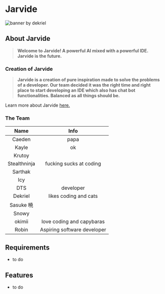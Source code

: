 # Jarvide

![banner by dekriel](https://media.discordapp.net/attachments/926115595307614252/927838828880887838/big.jpg?width=1024&height=322)

## **About Jarvide**
> **Welcome to Jarvide! A powerful AI mixed with a powerful IDE. Jarvide is the future.**

### **Creation of Jarvide**
> **Jarvide is a creation of pure inspiration made to solve the problems of a developer. Our team decided it was the right time and right place to start developing an IDE which also has chat bot functionalities. Balanced as all things should be.** <br>

Learn more about Jarvide [here.](ABOUT.md)



### **The Team**

|Name         | Info   |
|:-----------:|:------:|
| Caeden      | papa   |
| Kayle       | ok       |
| Krutoy      |        |
| Stealthninja|fucking sucks at coding|
| Sarthak     |        |
| Icy         |        |
| DTS         |developer|
| Dekriel     |likes coding and cats|
| Sasuke 暁   |        |
| Snowy       |
| okimii      |love coding and capybaras|  
| Robin       | Aspiring software developer |



## **Requirements**
- to do

## **Features**
- to do
